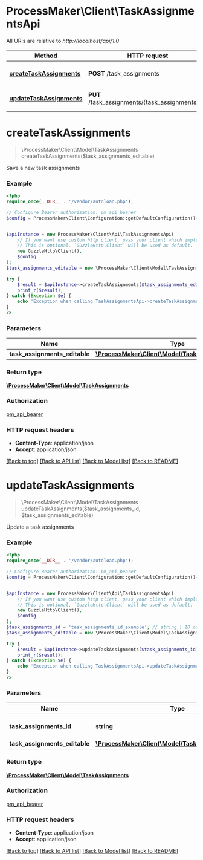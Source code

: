 # ProcessMaker\Client\TaskAssignmentsApi

All URIs are relative to *http://localhost/api/1.0*

Method | HTTP request | Description
------------- | ------------- | -------------
[**createTaskAssignments**](TaskAssignmentsApi.md#createTaskAssignments) | **POST** /task_assignments | Save a new task assignments
[**updateTaskAssignments**](TaskAssignmentsApi.md#updateTaskAssignments) | **PUT** /task_assignments/{task_assignments_id} | Update a task assignments


# **createTaskAssignments**
> \ProcessMaker\Client\Model\TaskAssignments createTaskAssignments($task_assignments_editable)

Save a new task assignments

### Example
```php
<?php
require_once(__DIR__ . '/vendor/autoload.php');

// Configure Bearer authorization: pm_api_bearer
$config = ProcessMaker\Client\Configuration::getDefaultConfiguration()->setAccessToken('YOUR_ACCESS_TOKEN');


$apiInstance = new ProcessMaker\Client\Api\TaskAssignmentsApi(
    // If you want use custom http client, pass your client which implements `GuzzleHttp\ClientInterface`.
    // This is optional, `GuzzleHttp\Client` will be used as default.
    new GuzzleHttp\Client(),
    $config
);
$task_assignments_editable = new \ProcessMaker\Client\Model\TaskAssignmentsEditable(); // \ProcessMaker\Client\Model\TaskAssignmentsEditable | 

try {
    $result = $apiInstance->createTaskAssignments($task_assignments_editable);
    print_r($result);
} catch (Exception $e) {
    echo 'Exception when calling TaskAssignmentsApi->createTaskAssignments: ', $e->getMessage(), PHP_EOL;
}
?>
```

### Parameters

Name | Type | Description  | Notes
------------- | ------------- | ------------- | -------------
 **task_assignments_editable** | [**\ProcessMaker\Client\Model\TaskAssignmentsEditable**](../Model/TaskAssignmentsEditable.md)|  |

### Return type

[**\ProcessMaker\Client\Model\TaskAssignments**](../Model/TaskAssignments.md)

### Authorization

[pm_api_bearer](../../README.md#pm_api_bearer)

### HTTP request headers

 - **Content-Type**: application/json
 - **Accept**: application/json

[[Back to top]](#) [[Back to API list]](../../README.md#documentation-for-api-endpoints) [[Back to Model list]](../../README.md#documentation-for-models) [[Back to README]](../../README.md)

# **updateTaskAssignments**
> \ProcessMaker\Client\Model\TaskAssignments updateTaskAssignments($task_assignments_id, $task_assignments_editable)

Update a task assignments

### Example
```php
<?php
require_once(__DIR__ . '/vendor/autoload.php');

// Configure Bearer authorization: pm_api_bearer
$config = ProcessMaker\Client\Configuration::getDefaultConfiguration()->setAccessToken('YOUR_ACCESS_TOKEN');


$apiInstance = new ProcessMaker\Client\Api\TaskAssignmentsApi(
    // If you want use custom http client, pass your client which implements `GuzzleHttp\ClientInterface`.
    // This is optional, `GuzzleHttp\Client` will be used as default.
    new GuzzleHttp\Client(),
    $config
);
$task_assignments_id = 'task_assignments_id_example'; // string | ID of task assignment to return
$task_assignments_editable = new \ProcessMaker\Client\Model\TaskAssignmentsEditable(); // \ProcessMaker\Client\Model\TaskAssignmentsEditable | 

try {
    $result = $apiInstance->updateTaskAssignments($task_assignments_id, $task_assignments_editable);
    print_r($result);
} catch (Exception $e) {
    echo 'Exception when calling TaskAssignmentsApi->updateTaskAssignments: ', $e->getMessage(), PHP_EOL;
}
?>
```

### Parameters

Name | Type | Description  | Notes
------------- | ------------- | ------------- | -------------
 **task_assignments_id** | **string**| ID of task assignment to return |
 **task_assignments_editable** | [**\ProcessMaker\Client\Model\TaskAssignmentsEditable**](../Model/TaskAssignmentsEditable.md)|  |

### Return type

[**\ProcessMaker\Client\Model\TaskAssignments**](../Model/TaskAssignments.md)

### Authorization

[pm_api_bearer](../../README.md#pm_api_bearer)

### HTTP request headers

 - **Content-Type**: application/json
 - **Accept**: application/json

[[Back to top]](#) [[Back to API list]](../../README.md#documentation-for-api-endpoints) [[Back to Model list]](../../README.md#documentation-for-models) [[Back to README]](../../README.md)

